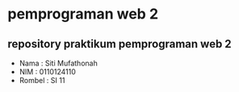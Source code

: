 # pemprograman web 2

## repository praktikum pemprograman web 2

- Nama : Siti Mufathonah
- NIM : 0110124110
- Rombel : SI 11